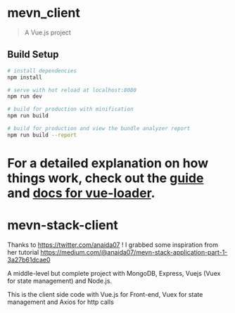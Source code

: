 # mevn_client

> A Vue.js project

## Build Setup

``` bash
# install dependencies
npm install

# serve with hot reload at localhost:8080
npm run dev

# build for production with minification
npm run build

# build for production and view the bundle analyzer report
npm run build --report
```

For a detailed explanation on how things work, check out the [guide](http://vuejs-templates.github.io/webpack/) and [docs for vue-loader](http://vuejs.github.io/vue-loader).
=======
# mevn-stack-client
Thanks to https://twitter.com/anaida07 ! 
I grabbed some inspiration from her tutorial https://medium.com/@anaida07/mevn-stack-application-part-1-3a27b61dcae0

A middle-level but complete project with MongoDB, Express, Vuejs (Vuex for state management) and Node.js.

This is the client side code with Vue.js for Front-end, Vuex for state management and Axios for http calls
